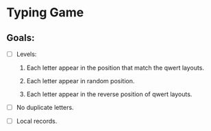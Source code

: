 # Typing Game

## Goals:

- [ ] Levels:

  1. Each letter appear in the position that match the qwert layouts.

  2. Each letter appear in random position.

  3. Each letter appear in the reverse position of qwert layouts.

- [ ] No duplicate letters.

- [ ] Local records.
